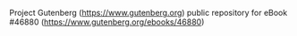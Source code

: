 Project Gutenberg (https://www.gutenberg.org) public repository for eBook #46880 (https://www.gutenberg.org/ebooks/46880)
